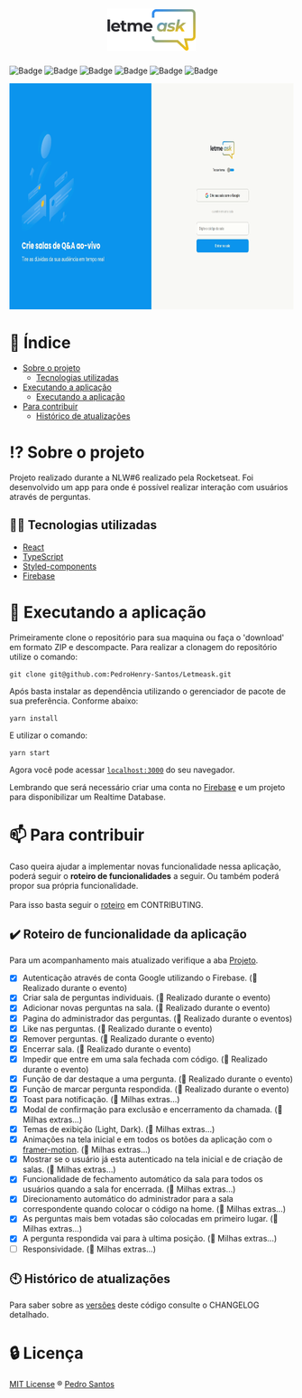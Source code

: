 <h1 align="center">
  <img alt="podcastr" title="podcastr" src=".github/Logo.png" />
</h1>



![Badge](https://img.shields.io/github/license/PedroHenry-Santos/Letmeask?style=flat&label=LICENSE&color=FFC300&labelColor=000000)
![Badge](https://img.shields.io/badge/TYPESCRIPT-v4.2.4-blue?style=flat&color=298BF9&labelColor=000000&logo=TypeScript)
![Badge](https://img.shields.io/badge/REACT-v17.0.2-blue?style=flat&color=298BF9&labelColor=000000&logo=react)
![Badge](https://img.shields.io/badge/Firebase-v8.6.8-blue?style=flat&logo=Firebase&color=298BF9&labelColor=000000)
![Badge](https://img.shields.io/badge/Styled--components-v5.3.0-blue?style=flat&logo=styled-components&labelColor=000000&color=298BF9)
![Badge](https://img.shields.io/badge/Framer--motion-v4.1.17-blue?style=flat&logo=framer&labelColor=000000&color=298BF9)

<div align="center">
  <img src=".github/demo.gif" with="800" height="400"/>
</div>

# :page_with_curl: Índice

* [Sobre o projeto](#interrobang-sobre-o-projeto)
  - [Tecnologias utilizadas](#-tecnologias-utilizadas)
* [Executando a aplicação](#rocket-executando-a-aplicação)
  - [Executando a aplicação](#pencil2-Executando-a-aplicação)
* [Para contribuir](#mailbox-para-contribuir)
  - [Histórico de atualizações](#clock10-histórico-de-atualizações)

# :interrobang: Sobre o projeto

Projeto realizado durante a NLW#6 realizado pela Rocketseat. Foi desenvolvido um app para onde é possível realizar interação com usuários através de perguntas.
## 🧑‍💻 Tecnologias utilizadas

- [React](https://reactjs.org)
- [TypeScript](https://www.typescriptlang.org/)
- [Styled-components](https://styled-components.com/)
- [Firebase](https://firebase.google.com/)
# :rocket: Executando a aplicação

Primeiramente clone o repositório para sua maquina ou faça o 'download' em formato ZIP e descompacte. Para realizar a clonagem do repositório utilize o comando:

    git clone git@github.com:PedroHenry-Santos/Letmeask.git

Após basta instalar as dependência utilizando o gerenciador de pacote de sua preferência. Conforme abaixo:

    yarn install

E utilizar o comando:

    yarn start

Agora você pode acessar [`localhost:3000`](http://localhost:3000) do seu navegador.

Lembrando que será necessário criar uma conta no [Firebase](https://firebase.google.com/) e um projeto para disponibilizar um Realtime Database.
# :mailbox: Para contribuir

Caso queira ajudar a implementar novas funcionalidade nessa aplicação, poderá seguir o **roteiro de funcionalidades** a seguir. Ou também poderá propor sua própria funcionalidade.<br/><br/>
Para isso basta seguir o [roteiro](https://github.com/PedroHenry-Santos/Letmeask/blob/main/CONTRIBUTING.md) em CONTRIBUTING.

## :heavy_check_mark: Roteiro de funcionalidade da aplicação

Para um acompanhamento mais atualizado verifique a aba [Projeto](https://github.com/PedroHenry-Santos/Letmeask/projects/1).

- [x] Autenticação através de conta Google utilizando o Firebase. (:memo: Realizado durante o evento)
- [x] Criar sala de perguntas individuais. (:memo: Realizado durante o evento)
- [x] Adicionar novas perguntas na sala. (:memo: Realizado durante o evento)
- [x] Pagina do administrador das perguntas. (:memo: Realizado durante o eventos)
- [x] Like nas perguntas. (:memo: Realizado durante o evento)
- [x] Remover perguntas. (:memo: Realizado durante o evento)
- [x] Encerrar sala. (:memo: Realizado durante o evento)
- [x] Impedir que entre em uma sala fechada com código. (:memo: Realizado durante o evento)
- [x] Função de dar destaque a uma pergunta. (:memo: Realizado durante o evento)
- [x] Função de marcar pergunta respondida. (:memo: Realizado durante o evento)
- [x] Toast para notificação. (:rocket: Milhas extras...)
- [x] Modal de confirmação para exclusão e encerramento da chamada. (:rocket: Milhas extras...)
- [x] Temas de exibição (Light, Dark). (:rocket: Milhas extras...)
- [x] Animações na tela inicial e em todos os botões da aplicação com o [framer-motion](https://www.framer.com/motion/). (:rocket: Milhas extras...)
- [x] Mostrar se o usuário já esta autenticado na tela inicial e de criação de salas. (:rocket: Milhas extras...)
- [x] Funcionalidade de fechamento automático da sala para todos os usuários quando a sala for encerrada. (:rocket: Milhas extras...)
- [x] Direcionamento automático do administrador para a sala correspondente quando colocar o código na home. (:rocket: Milhas extras...)
- [x] As perguntas mais bem votadas são colocadas em primeiro lugar. (:rocket: Milhas extras...)
- [x] A pergunta respondida vai para à ultima posição. (:rocket: Milhas extras...)
- [ ] Responsividade. (:rocket: Milhas extras...)

## :clock10: Histórico de atualizações

Para saber sobre as [versões](https://github.com/PedroHenry-Santos/Letmeask/releases) deste código consulte o CHANGELOG detalhado.

# :lock: Licença

[MIT License](https://github.com/PedroHenry-Santos/Letmeask/blob/main/LICENCE.md) ® [Pedro Santos](https://github.com/PedroHenry-Santos)
